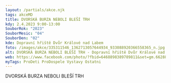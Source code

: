 ```yaml
---
layout: /partials/akce.njk
tags: akceMD
title: DVORSKÁ BURZA NEBOLI BLEŠÍ TRH
kdy: 2.4.2023 9:00-13:00
SouborRok: "2023"
SouborMesic: "04"
SouborDen: "02"
kde: Dopravní hřiště Dvůr Králové nad Labem
foto: /images/akce/335311546_1362713057644934_933088920366558365_n.jpg
alt: DVORSKÁ BURZA NEBOLI BLEŠÍ TRH - Dopravní hřiště Dvůr Králové nad Labem
web: https://www.facebook.com/photo/?fbid=6468898389789811&set=gm.6628876397142299&idorvanity=876384045724925
myTags: ProDeti ProDospele Vystavy Ostatni
---
```

DVORSKÁ BURZA NEBOLI BLEŠÍ TRH